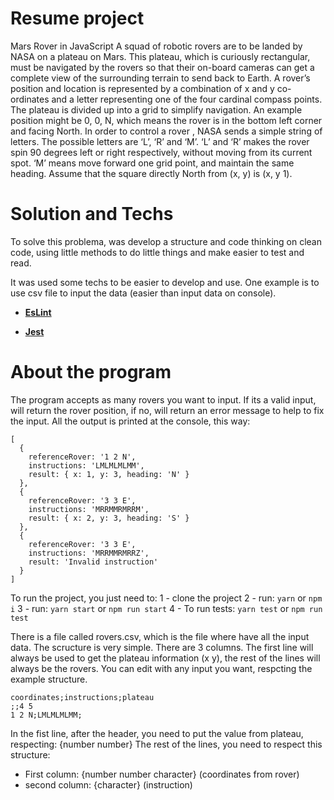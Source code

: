 # Resume project
Mars Rover in JavaScript
A squad of robotic rovers are to be landed by NASA on a plateau on Mars.
This plateau, which is curiously rectangular, must be navigated by the rovers so that their on-board cameras can get a complete view of the surrounding terrain to send back to Earth.
A rover’s position and location is represented by a combination of x and y co-ordinates and a letter representing one of the four cardinal compass points. The plateau is divided up into a grid to simplify navigation. An example position might be 0, 0, N, which means the rover is in the bottom left corner and facing North.
In order to control a rover , NASA sends a simple string of letters. The possible letters are ‘L’, ‘R’ and ‘M’. ‘L’ and ‘R’ makes the rover spin 90 degrees left or right respectively, without moving from its current spot. ‘M’ means move forward one grid point, and maintain the same heading.
Assume that the square directly North from (x, y) is (x, y 1).

# Solution and Techs
To solve this problema, was develop a structure and code thinking on clean code, using little methods to do little things and make easier to test and read.

It was used some techs to be easier to develop and use. One example is to use csv file to input the data (easier than input data on console).

- **[EsLint](https://www.npmjs.com/package/eslint)**

- **[Jest](https://jestjs.io/)**

# About the program

The program accepts as many rovers you want to input. 
If its a valid input, will return the rover position, if no, will return an error message to help to fix the input.
All the output is printed at the console, this way:
```
[
  {
    referenceRover: '1 2 N',
    instructions: 'LMLMLMLMM',
    result: { x: 1, y: 3, heading: 'N' }
  },
  {
    referenceRover: '3 3 E',
    instructions: 'MRRMMRMRRM',
    result: { x: 2, y: 3, heading: 'S' }
  },
  {
    referenceRover: '3 3 E',
    instructions: 'MRRMMRMRRZ',
    result: 'Invalid instruction'
  }
]
```

To run the project, you just need to:
1 - clone the project
2 - run: ```yarn``` or ```npm i```
3 - run: ```yarn start``` or ```npm run start```
4 - To run tests: ```yarn test``` or ```npm run test```

There is a file called rovers.csv, which is the file where have all the input data. The scructure is very simple. There are 3 columns.
The first line will always be used to get the plateau information (x y), the rest of the lines will always be the rovers.
You can edit with any input you want, respcting the example structure. 
```
coordinates;instructions;plateau
;;4 5
1 2 N;LMLMLMLMM;
```
In the fist line, after the header, you need to put the value from plateau, respecting: {number number}
The rest of the lines, you need to respect this structure:
* First column: {number number character} (coordinates from rover)
* second column: {character} (instruction)




